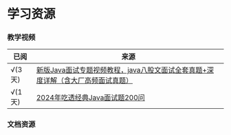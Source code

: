 # 学习资源

### 教学视频

| 已阅     | 来源                                                                           |
|--------|------------------------------------------------------------------------------|
| √(3天)  | [新版Java面试专题视频教程，java八股文面试全套真题+深度详解（含大厂高频面试真题）](https://www.bilibili.com/video/BV1yT411H7YK)       |
| √(1 天) | [2024年吃透经典Java面试题200问](https://www.bilibili.com/video/BV1kt4y1o7QV)       |

### 文档资源



